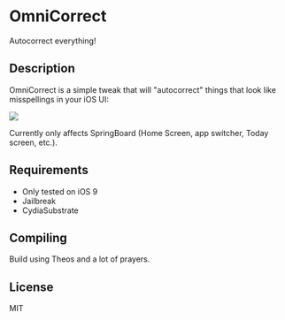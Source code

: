 # OmniCorrect

Autocorrect everything!

## Description

OmniCorrect is a simple tweak that will "autocorrect" things that look like misspellings in your iOS UI:

![](https://dl.dropboxusercontent.com/u/1077900/Screenshots/OmniCorrect.png)

Currently only affects SpringBoard (Home Screen, app switcher, Today screen, etc.).

## Requirements

* Only tested on iOS 9
* Jailbreak
* CydiaSubstrate

## Compiling

Build using Theos and a lot of prayers.

## License

MIT
